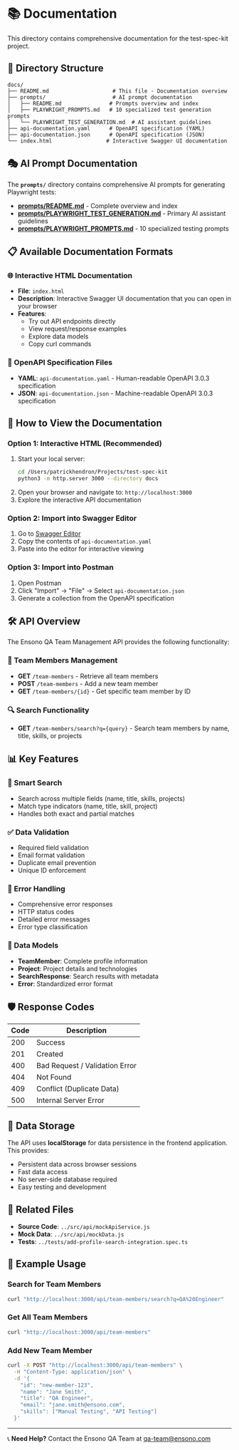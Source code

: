 # 📚 Documentation

This directory contains comprehensive documentation for the test-spec-kit project.

## 📁 Directory Structure

```
docs/
├── README.md                    # This file - Documentation overview
├── prompts/                     # AI prompt documentation
│   ├── README.md               # Prompts overview and index
│   ├── PLAYWRIGHT_PROMPTS.md   # 10 specialized test generation prompts
│   └── PLAYWRIGHT_TEST_GENERATION.md  # AI assistant guidelines
├── api-documentation.yaml      # OpenAPI specification (YAML)
├── api-documentation.json      # OpenAPI specification (JSON)
└── index.html                 # Interactive Swagger UI documentation
```

## 🎭 AI Prompt Documentation

The **`prompts/`** directory contains comprehensive AI prompts for generating Playwright tests:

- **[prompts/README.md](./prompts/README.md)** - Complete overview and index
- **[prompts/PLAYWRIGHT_TEST_GENERATION.md](./prompts/PLAYWRIGHT_TEST_GENERATION.md)** - Primary AI assistant guidelines
- **[prompts/PLAYWRIGHT_PROMPTS.md](./prompts/PLAYWRIGHT_PROMPTS.md)** - 10 specialized testing prompts

## 📋 Available Documentation Formats

### 🌐 Interactive HTML Documentation

- **File**: `index.html`
- **Description**: Interactive Swagger UI documentation that you can open in your browser
- **Features**:
  - Try out API endpoints directly
  - View request/response examples
  - Explore data models
  - Copy curl commands

### 📄 OpenAPI Specification Files

- **YAML**: `api-documentation.yaml` - Human-readable OpenAPI 3.0.3 specification
- **JSON**: `api-documentation.json` - Machine-readable OpenAPI 3.0.3 specification

## 🚀 How to View the Documentation

### Option 1: Interactive HTML (Recommended)

1. Start your local server:
   ```bash
   cd /Users/patrickhendron/Projects/test-spec-kit
   python3 -m http.server 3000 --directory docs
   ```
2. Open your browser and navigate to: `http://localhost:3000`
3. Explore the interactive API documentation

### Option 2: Import into Swagger Editor

1. Go to [Swagger Editor](https://editor.swagger.io/)
2. Copy the contents of `api-documentation.yaml`
3. Paste into the editor for interactive viewing

### Option 3: Import into Postman

1. Open Postman
2. Click "Import" → "File" → Select `api-documentation.json`
3. Generate a collection from the OpenAPI specification

## 🛠️ API Overview

The Ensono QA Team Management API provides the following functionality:

### 👥 Team Members Management

- **GET** `/team-members` - Retrieve all team members
- **POST** `/team-members` - Add a new team member
- **GET** `/team-members/{id}` - Get specific team member by ID

### 🔍 Search Functionality

- **GET** `/team-members/search?q={query}` - Search team members by name, title, skills, or projects

## 📊 Key Features

### 🎯 Smart Search

- Search across multiple fields (name, title, skills, projects)
- Match type indicators (name, title, skill, project)
- Handles both exact and partial matches

### ✅ Data Validation

- Required field validation
- Email format validation
- Duplicate email prevention
- Unique ID enforcement

### 🔄 Error Handling

- Comprehensive error responses
- HTTP status codes
- Detailed error messages
- Error type classification

### 📁 Data Models

- **TeamMember**: Complete profile information
- **Project**: Project details and technologies
- **SearchResponse**: Search results with metadata
- **Error**: Standardized error format

## 🛡️ Response Codes

| Code | Description                    |
| ---- | ------------------------------ |
| 200  | Success                        |
| 201  | Created                        |
| 400  | Bad Request / Validation Error |
| 404  | Not Found                      |
| 409  | Conflict (Duplicate Data)      |
| 500  | Internal Server Error          |

## 💾 Data Storage

The API uses **localStorage** for data persistence in the frontend application. This provides:

- Persistent data across browser sessions
- Fast data access
- No server-side database required
- Easy testing and development

## 🔗 Related Files

- **Source Code**: `../src/api/mockApiService.js`
- **Mock Data**: `../src/api/mockData.js`
- **Tests**: `../tests/add-profile-search-integration.spec.ts`

## 📝 Example Usage

### Search for Team Members

```bash
curl "http://localhost:3000/api/team-members/search?q=QA%20Engineer"
```

### Get All Team Members

```bash
curl "http://localhost:3000/api/team-members"
```

### Add New Team Member

```bash
curl -X POST "http://localhost:3000/api/team-members" \
  -H "Content-Type: application/json" \
  -d '{
    "id": "new-member-123",
    "name": "Jane Smith",
    "title": "QA Engineer",
    "email": "jane.smith@ensono.com",
    "skills": ["Manual Testing", "API Testing"]
  }'
```

---

📞 **Need Help?**
Contact the Ensono QA Team at qa-team@ensono.com
